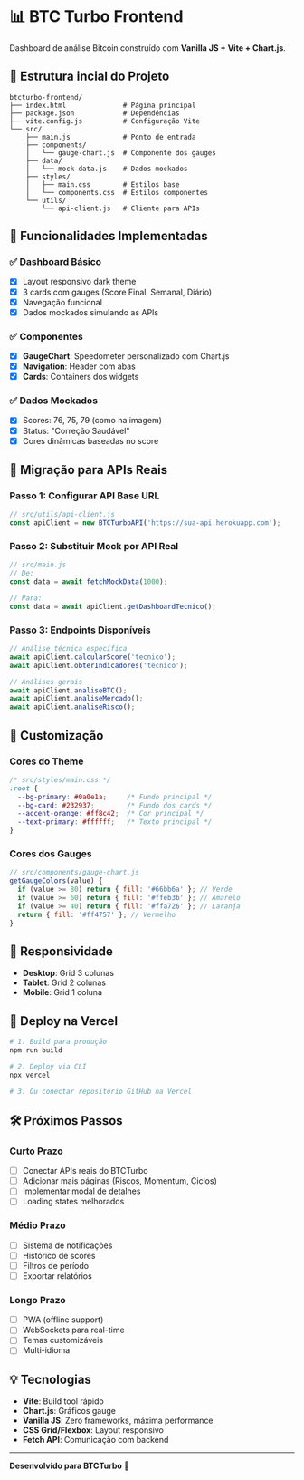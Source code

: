 # 📊 BTC Turbo Frontend

Dashboard de análise  Bitcoin construído com **Vanilla JS + Vite + Chart.js**.

## 📁 Estrutura incial do Projeto

```
btcturbo-frontend/
├── index.html              # Página principal
├── package.json            # Dependências
├── vite.config.js          # Configuração Vite
└── src/
    ├── main.js             # Ponto de entrada
    ├── components/         
    │   └── gauge-chart.js  # Componente dos gauges
    ├── data/
    │   └── mock-data.js    # Dados mockados
    ├── styles/
    │   ├── main.css        # Estilos base
    │   └── components.css  # Estilos componentes
    └── utils/
        └── api-client.js   # Cliente para APIs
```

## 🎯 Funcionalidades Implementadas

### ✅ Dashboard Básico
- [x] Layout responsivo dark theme
- [x] 3 cards com gauges (Score Final, Semanal, Diário)
- [x] Navegação funcional
- [x] Dados mockados simulando as APIs

### ✅ Componentes
- [x] **GaugeChart**: Speedometer personalizado com Chart.js
- [x] **Navigation**: Header com abas
- [x] **Cards**: Containers dos widgets

### ✅ Dados Mockados
- [x] Scores: 76, 75, 79 (como na imagem)
- [x] Status: "Correção Saudável"
- [x] Cores dinâmicas baseadas no score

## 🔄 Migração para APIs Reais

### Passo 1: Configurar API Base URL
```javascript
// src/utils/api-client.js
const apiClient = new BTCTurboAPI('https://sua-api.herokuapp.com');
```

### Passo 2: Substituir Mock por API Real
```javascript
// src/main.js
// De:
const data = await fetchMockData(1000);

// Para:
const data = await apiClient.getDashboardTecnico();
```

### Passo 3: Endpoints Disponíveis
```javascript
// Análise técnica específica
await apiClient.calcularScore('tecnico');
await apiClient.obterIndicadores('tecnico');

// Análises gerais
await apiClient.analiseBTC();
await apiClient.analiseMercado();
await apiClient.analiseRisco();
```

## 🎨 Customização

### Cores do Theme
```css
/* src/styles/main.css */
:root {
  --bg-primary: #0a0e1a;     /* Fundo principal */
  --bg-card: #232937;        /* Fundo dos cards */
  --accent-orange: #ff8c42;  /* Cor principal */
  --text-primary: #ffffff;   /* Texto principal */
}
```

### Cores dos Gauges
```javascript
// src/components/gauge-chart.js
getGaugeColors(value) {
  if (value >= 80) return { fill: '#66bb6a' }; // Verde
  if (value >= 60) return { fill: '#ffeb3b' }; // Amarelo
  if (value >= 40) return { fill: '#ffa726' }; // Laranja
  return { fill: '#ff4757' }; // Vermelho
}
```

## 📱 Responsividade

- **Desktop**: Grid 3 colunas
- **Tablet**: Grid 2 colunas  
- **Mobile**: Grid 1 coluna

## 🚀 Deploy na Vercel

```bash
# 1. Build para produção
npm run build

# 2. Deploy via CLI
npx vercel

# 3. Ou conectar repositório GitHub na Vercel
```

## 🛠️ Próximos Passos

### Curto Prazo
- [ ] Conectar APIs reais do BTCTurbo
- [ ] Adicionar mais páginas (Riscos, Momentum, Ciclos)
- [ ] Implementar modal de detalhes
- [ ] Loading states melhorados

### Médio Prazo
- [ ] Sistema de notificações
- [ ] Histórico de scores
- [ ] Filtros de período
- [ ] Exportar relatórios

### Longo Prazo
- [ ] PWA (offline support)
- [ ] WebSockets para real-time
- [ ] Temas customizáveis
- [ ] Multi-idioma

## 💡 Tecnologias

- **Vite**: Build tool rápido
- **Chart.js**: Gráficos gauge
- **Vanilla JS**: Zero frameworks, máxima performance
- **CSS Grid/Flexbox**: Layout responsivo
- **Fetch API**: Comunicação com backend

---

**Desenvolvido para BTCTurbo** 🚀